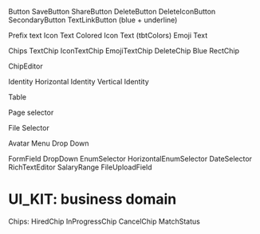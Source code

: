 Button
  SaveButton
  ShareButton
  DeleteButton
  DeleteIconButton  
  SecondaryButton
  TextLinkButton (blue + underline)

Prefix text
  Icon Text
    Colored Icon Text (tbtColors)
  Emoji Text

Chips
  TextChip
  IconTextChip
  EmojiTextChip
  DeleteChip
    Blue
  RectChip

ChipEditor

Identity
  Horizontal Identity
  Vertical Identity

Table

Page selector

File Selector

Avatar Menu Drop Down

FormField
  DropDown
  EnumSelector
    HorizontalEnumSelector
  DateSelector
  RichTextEditor
  SalaryRange
  FileUploadField

# UI_KIT: business domain
  Chips:
    HiredChip
    InProgressChip
    CancelChip
    MatchStatus
